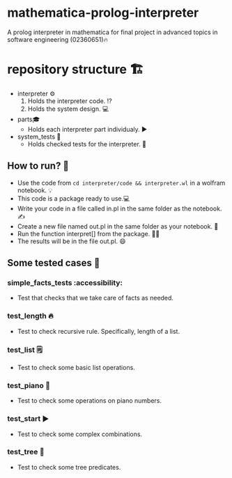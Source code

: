 # mathematica-prolog-interpreter
A prolog interpreter in mathematica for final project in advanced topics in software engineering (02360651)🔥

# repository structure 🏗️
- interpreter ⚙️
    1) Holds the interpreter code. ⁉️
    2) Holds the system design. 💻
- parts🎓
    - Holds each interpreter part individualy. ▶️
- system_tests 🧪
    - Holds checked tests for the interpreter. 🙂

## How to run? 🏃
- Use the code from `cd interpreter/code && interpreter.wl` in a wolfram notebook. 💡
- This code is a package ready to use.💻
- Write your code in a file called in.pl in the same folder as the notebook. ✍️
- Create a new file named out.pl in the same folder as your notebook. 🤔
- Run the function interpret[] from the package. 🏃‍♂️
- The results will be in the file out.pl. 😄

## Some tested cases 🧪
### simple_facts_tests :accessibility:
- Test that checks that we take care of facts as needed.
### test_length 🔥
- Test to check recursive rule. Specifically, length of a list.
### test_list 🗒️
- Test to check some basic list operations.
### test_piano 🎹
- Test to check some operations on piano numbers.
### test_start ▶️
- Test to check some complex combinations.
### test_tree 🎄
- Test to check some tree predicates.
